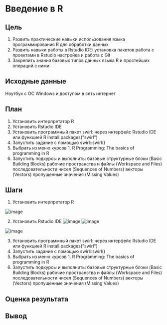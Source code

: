 # Введение в R
## Цель
1. Развить практические навыки использования языка программирования R для
обработки данных
2. Развить навыки работы в Rstudio IDE:
установка пакетов
работа с проектами в Rstudio
настройка и работа с Git
3. Закрепить знания базовых типов данных языка R и простейших операций с ними
## Исходные данные
Ноутбук с ОС Windows и доступом в  сеть интернет
## План
1. Установить интерпретатор R
2. Установить Rstudio IDE
3. Установить программный пакет swirl:
через интерфейс Rstudio IDE
или функцией R install.packages("swirl")
4. Запустить задание с помощью swirl::swirl()
5. Выбрать из меню курсов 1. R Programming: The
basics of programming in R
6. Запустить подкурсы и выполнить:
базовые структурные блоки (Basic Building
Blocks)
рабочие пространства и файлы (Workspace and
Files)
последовательности чисел (Sequences of
Numbers)
векторы (Vectors)
пропущенные значения (Missing Values)
## Шаги
1. Установить интерпретатор R

![image](https://github.com/user-attachments/assets/5f7cb29c-60ce-40f5-99cb-75a13dfa48d9)

2. Установить Rstudio IDE
![image](https://github.com/user-attachments/assets/09ee679e-430f-4304-8d6a-5b0b2848a4b9)
![image](https://github.com/user-attachments/assets/90baf604-5a26-452f-9fe9-e638d426b732)

![image](https://github.com/user-attachments/assets/06a501f1-fe76-4ffe-94ba-fb8fbb6da494)

3. Установить программный пакет swirl:
через интерфейс Rstudio IDE
или функцией R install.packages("swirl")
4. Запустить задание с помощью swirl::swirl()
5. Выбрать из меню курсов 1. R Programming: The
basics of programming in R
6. Запустить подкурсы и выполнить:
базовые структурные блоки (Basic Building
Blocks)
рабочие пространства и файлы (Workspace and
Files)
последовательности чисел (Sequences of
Numbers)
векторы (Vectors)
пропущенные значения (Missing Values)

## Оценка результата
## Вывод
